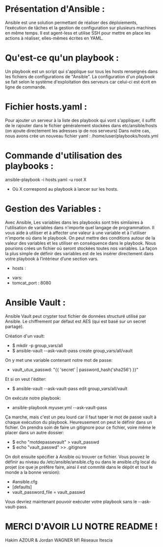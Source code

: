 # Présentation d'Ansible :

Ansible est une solution permettant de réaliser des déploiements, l’exécution de tâches et la gestion de configuration sur plusieurs machines 
en même temps. Il est agent-less et utilise SSH pour mettre en place les actions à réaliser, elles-mêmes écrites en YAML.

# Qu'est-ce qu'un playbook : 

Un playbook est un script qui s'applique sur tous les hosts renseignés dans les fichiers de configurations de "Ansible".
La configuration d'un playbook se fait selon le système d'exploitation des serveurs car celui-ci est écrit en ligne de commande.

# Fichier hosts.yaml :

Pour ajouter un serveur à la liste des playbook qui vont s'appliquer, il suffit de le rajouter dans le fichier généralement stockées dans 
etc/ansible/hosts (on ajoute directement les adresses ip de nos serveurs)
Dans notre cas, nous avons crée un nouveau fichier yaml : /home/user/playbooks/hosts.yml

# Commande d'utilisation des playbooks : 

ansible-playbook -i hosts.yaml -u root X
* Où X correspond au playbook à lancer sur les hosts.

# Gestion des Variables :

Avec Ansible, Les variables dans les playbooks sont très similaires à l'utilisation de variables dans n'importe quel langage de programmation. 
Il vous aide à utiliser et à affecter une valeur à une variable et à l'utiliser n'importe où dans le playbook. On peut mettre des conditions 
autour de la valeur des variables et les utiliser en conséquence dans le playbook.
Nous pourions crées un fichier où seront stockées toutes nos variables.
La façon la plus simple de définir des variables est de les insérer directement dans votre playbook à l’intérieur d’une section vars.

- hosts : <your hosts> 
* vars:
* tomcat_port : 8080 
  
# Ansible Vault :

Ansible Vault peut crypter tout fichier de données structuré utilisé par Ansible.
Le chiffrement par défaut est AES (qui est basé sur un secret partagé).

Création d'un vault:

- $ mkdir -p group_vars/all
- $ ansible-vault --ask-vault-pass create group_vars/all/vault

On y met une variable contenant notre mot de passe:

- vault_utux_passwd: "{{ 'secret' | password_hash('sha256') }}"

Et si on veut l'éditer:

- $ ansible-vault --ask-vault-pass edit group_vars/all/vault

On exécute notre playbook:

- ansible-playbook myuser.yml --ask-vault-pass

Ça marche, mais c'est un peu lourd car il faut taper le mot de passe vault à chaque exécution du playbook. Heureusement on peut le définir dans un fichier. On prendra soin de faire un gitignore pour ce fichier, voire même le placer dans un autre dossier:

- $ echo "motdepassevault" > vault_passwd
- $ echo "vault_passwd" >> .gitignore

On doit ensuite spécifier à Ansible où trouver ce fichier. Vous pouvez le définir au niveau du /etc/ansible/ansible.cfg ou dans le ansible.cfg local du projet (ce que je préfère faire, ainsi il est commité dans le dépôt et tout le monde a la bonne version):

- #ansible.cfg
- [defaults]
- vault_password_file = vault_passwd

Vous devriez maintenant pouvoir exécuter votre playbook sans le --ask-vault-pass.



# MERCI D'AVOIR LU NOTRE README !



Hakim AZOUR & Jordan WAGNER
M1 Réseaux
Itescia
